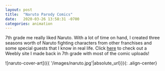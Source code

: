 ```yaml
---
layout: post
title:  "Naruto Parody Comics"
date:   2020-03-26 13:58:31 -0700
categories: animation
---
```

7th grade me really liked Naruto. With a lot of time on hand, I created three seasons worth of Naruto fighting characters from other franchises and some special guests that I know in real life. Click [here](https://narutovssomeone.weebly.com/) to check out a Weebly site I made back in 7th grade with most of the comic uploads!

![naruto-cover-art]({{ '/images/naruto.jpg'|absolute_url}}){: .align-center} 
